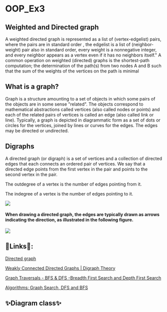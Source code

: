 # OOP_Ex3  

## Weighted and Directed graph
A weighted directed graph is represented as a list of (vertex-edgelist) pairs, where the pairs are in standard order , the edgelist is a list of (neighbor-weight) pair also in standard order, every weight is a nonnegative integer, and every neighbor appears as a vertex even if it has no neighbors itself." A common operation on weighted (directed) graphs is the shortest-path computation; the determination of the path(s) from two nodes A and B such that the sum of the weights of the vertices on the path is minimal


## What is a graph?
Graph is a structure amounting to a set of objects in which some pairs of the objects are in some sense "related". The objects correspond to mathematical abstractions called vertices (also called nodes or points) and each of the related pairs of vertices is called an edge (also called link or line). Typically, a graph is depicted in diagrammatic form as a set of dots or circles for the vertices, joined by lines or curves for the edges. The edges may be directed or undirected.


## Digraphs
 A directed graph (or digraph) is a set of vertices and a collection of directed edges that each connects an ordered pair of vertices. We say that a directed edge points from the first vertex in the pair and points to the second vertex in the pair.
 
The outdegree of a vertex is the number of edges pointing from it.

The indegree of a vertex is the number of edges pointing to it.


![](https://user-images.githubusercontent.com/6517308/71645678-802cd500-2ca1-11ea-96fb-11a71fd95191.jpg)

#### When drawing a directed graph, the edges are typically drawn as arrows indicating the direction, as illustrated in the following figure.

![](https://mathinsight.org/media/image/image/small_directed_network_labeled.png)


## 🔗Links🔗:

[Directed graph](https://www.youtube.com/watch?v=-9I7J2UTC-Q)

[Weakly Connected Directed Graphs | Digraph Theory](https://www.youtube.com/watch?v=GClx-saGzx0)

[Graph Traversals - BFS & DFS -Breadth First Search and Depth First Search](https://www.youtube.com/watch?v=pcKY4hjDrxk)

[Algorithms: Graph Search, DFS and BFS](https://www.youtube.com/watch?v=zaBhtODEL0w)


## ✨Diagram class✨

